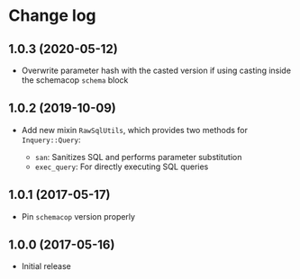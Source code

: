 # Change log

## 1.0.3 (2020-05-12)

- Overwrite parameter hash with the casted version if using 
  casting inside the schemacop `schema` block

## 1.0.2 (2019-10-09)

- Add new mixin `RawSqlUtils`, which provides two methods for
  `Inquery::Query`:

    - `san`: Sanitizes SQL and performs parameter substitution
    - `exec_query`: For directly executing SQL queries

## 1.0.1 (2017-05-17)

- Pin `schemacop` version properly

## 1.0.0 (2017-05-16)

- Initial release
